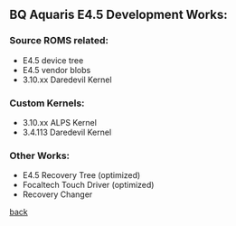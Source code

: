 ## BQ Aquaris E4.5 Development Works:

### Source ROMS related:
*   E4.5 device tree
*   E4.5 vendor blobs
*   3.10.xx Daredevil Kernel

### Custom Kernels:
*   3.10.xx ALPS Kernel
*   3.4.113 Daredevil Kernel

### Other Works:
*   E4.5 Recovery Tree (optimized)
*   Focaltech Touch Driver (optimized)
*   Recovery Changer

[back](../)
